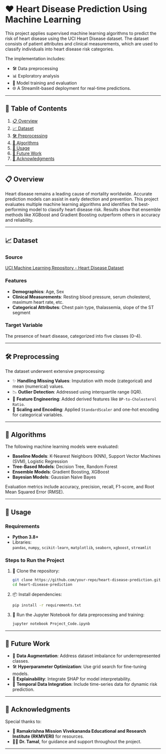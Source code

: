 
# ❤️ Heart Disease Prediction Using Machine Learning

This project applies supervised machine learning algorithms to predict the risk of heart disease using the UCI Heart Disease dataset. The dataset consists of patient attributes and clinical measurements, which are used to classify individuals into heart disease risk categories. 

The implementation includes:  
- 🛠️ Data preprocessing  
- 📊 Exploratory analysis  
- 🤖 Model training and evaluation  
- 🌐 A Streamlit-based deployment for real-time predictions.

---

## 📜 Table of Contents

1. [📋 Overview](#overview)  
2. [📈 Dataset](#dataset)  
3. [🛠️ Preprocessing](#preprocessing)  
4. [🤖 Algorithms](#algorithms)  
5. [🚀 Usage](#usage)  
6. [🔮 Future Work](#future-work)  
7. [🙌 Acknowledgments](#acknowledgments)  

---

## 📋 Overview

Heart disease remains a leading cause of mortality worldwide. Accurate prediction models can assist in early detection and prevention. This project evaluates multiple machine learning algorithms and identifies the best-performing model to classify heart disease risk. Results show that ensemble methods like XGBoost and Gradient Boosting outperform others in accuracy and reliability.

---

## 📈 Dataset

### Source  
[UCI Machine Learning Repository - Heart Disease Dataset](https://archive.ics.uci.edu/ml/datasets/Heart+Disease)

### Features  
- **Demographics**: Age, Sex  
- **Clinical Measurements**: Resting blood pressure, serum cholesterol, maximum heart rate, etc.  
- **Categorical Attributes**: Chest pain type, thalassemia, slope of the ST segment  

### Target Variable  
The presence of heart disease, categorized into five classes (0–4).

---

## 🛠️ Preprocessing

The dataset underwent extensive preprocessing:  
- ✨ **Handling Missing Values**: Imputation with mode (categorical) and mean (numerical) values.  
- 📉 **Outlier Detection**: Addressed using interquartile range (IQR).  
- 🧩 **Feature Engineering**: Added derived features like `BP-to-Cholesterol Ratio`.  
- 📏 **Scaling and Encoding**: Applied `StandardScaler` and one-hot encoding for categorical variables.

---

## 🤖 Algorithms

The following machine learning models were evaluated:  
- **Baseline Models**: K-Nearest Neighbors (KNN), Support Vector Machines (SVM), Logistic Regression  
- **Tree-Based Models**: Decision Tree, Random Forest  
- **Ensemble Models**: Gradient Boosting, XGBoost  
- **Bayesian Models**: Gaussian Naive Bayes  

Evaluation metrics include accuracy, precision, recall, F1-score, and Root Mean Squared Error (RMSE).  


---


## 🚀 Usage

### Requirements
- **Python 3.8+**  
- Libraries:  
  `pandas`, `numpy`, `scikit-learn`, `matplotlib`, `seaborn`, `xgboost`, `streamlit`

### Steps to Run the Project
1. 🔗 Clone the repository:  
   ```bash
   git clone https://github.com/your-repo/heart-disease-prediction.git
   cd heart-disease-prediction
   ```
2. 📦 Install dependencies:  
   ```bash
   pip install -r requirements.txt
   ```
3. 📝 Run the Jupyter Notebook for data preprocessing and training:  
   ```bash
   jupyter notebook Project_Code.ipynb
   ```

---

## 🔮 Future Work

- 🌟 **Data Augmentation**: Address dataset imbalance for underrepresented classes.  
- 🛠️ **Hyperparameter Optimization**: Use grid search for fine-tuning models.  
- 🧠 **Explainability**: Integrate SHAP for model interpretability.  
- 📅 **Temporal Data Integration**: Include time-series data for dynamic risk prediction.  

---

## 🙌 Acknowledgments

Special thanks to:  
- 🏫 **Ramakrishna Mission Vivekananda Educational and Research Institute (RKMVERI)** for resources.  
- 👨‍🏫 **Dr. Tamal**, for guidance and support throughout the project.  

---
